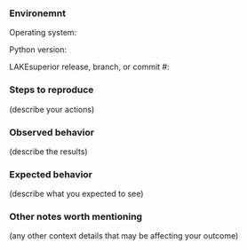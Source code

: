 ### Environemnt

Operating system: 

Python version: 

LAKEsuperior release, branch, or commit #: 

### Steps to reproduce

(describe your actions)

### Observed behavior

(describe the results)

### Expected behavior

(describe what you expected to see)

### Other notes worth mentioning

(any other context details that may be affecting your outcome)
